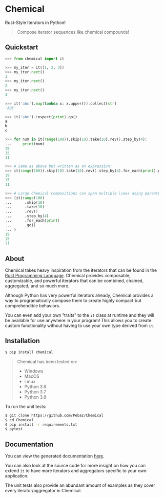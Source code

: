 # Chemical

Rust-Style Iterators in Python!

> Compose iterator sequences like chemical compounds!

## Quickstart

```python
>>> from chemical import it

>>> my_iter = it([1, 2, 3])
>>> my_iter.next()
1
>>> my_iter.next()
2
>>> my_iter.next()
3

>>> it('abc').map(lambda x: x.upper()).collect(str)
'ABC'

>>> it('abc').inspect(print).go()
a
b
c

>>> for num in it(range(100)).skip(10).take(10).rev().step_by(4):
...     print(num)
19
15
11

>>> # Same as above but written as an expression:
>>> it(range(100)).skip(10).take(10).rev().step_by(4).for_each(print).go()
19
15
11

>>> # Large Chemical compositions can span multiple lines using parentheses:
>>> (it(range(100)
...      .skip(10)
...      .take(10)
...      .rev()
...      .step_by(4)
...      .for_each(print)
...      .go()
... )
19
15
11
```

## About

Chemical takes heavy inspiration from the iterators that can be found in the
[Rust Programming Language](https://www.rust-lang.org/). Chemical provides
composable, customizable, and powerful iterators that can be combined, chained,
aggregated, and so much more.

Although Python has very powerful iterators already, Chemical provides a way to
programatically compose them to create highly compact but comprehendible
behaviors.

You can even add your own "traits" to the `it` class at runtime and they will be
available for use anywhere in your program! This allows you to create custom
functionality without having to use your own type derived from `it`.

## Installation

```bash
$ pip install chemical
```

> Chemical has been tested on:
> * Windows
> * MacOS
> * Linux
> * Python 3.6
> * Python 3.7
> * Python 3.8

To run the unit tests:

```bash
$ git clone https://github.com/Pebaz/Chemical
$ cd Chemical
$ pip install -r requirements.txt
$ pytest
```

## Documentation

You can view the generated documentation [here](https://github.com/).

You can also look at the source code for more insight on how you can extend `it`
to have more iterators and aggregators specific to your own application.

The unit tests also provide an abundant amount of examples as they cover every
iterator/aggregator in Chemical.
